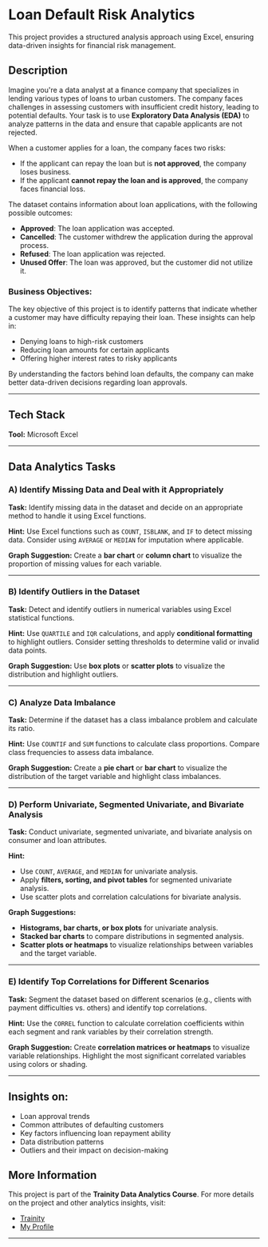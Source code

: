 # Loan Default Risk Analytics

This project provides a structured analysis approach using Excel, ensuring data-driven insights for financial risk management.

## Description

Imagine you're a data analyst at a finance company that specializes in lending various types of loans to urban customers. The company faces challenges in assessing customers with insufficient credit history, leading to potential defaults. Your task is to use **Exploratory Data Analysis (EDA)** to analyze patterns in the data and ensure that capable applicants are not rejected.

When a customer applies for a loan, the company faces two risks:
- If the applicant can repay the loan but is **not approved**, the company loses business.
- If the applicant **cannot repay the loan and is approved**, the company faces financial loss.

The dataset contains information about loan applications, with the following possible outcomes:
- **Approved**: The loan application was accepted.
- **Cancelled**: The customer withdrew the application during the approval process.
- **Refused**: The loan application was rejected.
- **Unused Offer**: The loan was approved, but the customer did not utilize it.

### Business Objectives:
The key objective of this project is to identify patterns that indicate whether a customer may have difficulty repaying their loan. These insights can help in:
- Denying loans to high-risk customers
- Reducing loan amounts for certain applicants
- Offering higher interest rates to risky applicants

By understanding the factors behind loan defaults, the company can make better data-driven decisions regarding loan approvals.

---

## Tech Stack

**Tool:** Microsoft Excel

---

## Data Analytics Tasks

### A) Identify Missing Data and Deal with it Appropriately
**Task:** Identify missing data in the dataset and decide on an appropriate method to handle it using Excel functions.

**Hint:** Use Excel functions such as `COUNT`, `ISBLANK`, and `IF` to detect missing data. Consider using `AVERAGE` or `MEDIAN` for imputation where applicable.

**Graph Suggestion:** Create a **bar chart** or **column chart** to visualize the proportion of missing values for each variable.

---

### B) Identify Outliers in the Dataset
**Task:** Detect and identify outliers in numerical variables using Excel statistical functions.

**Hint:** Use `QUARTILE` and `IQR` calculations, and apply **conditional formatting** to highlight outliers. Consider setting thresholds to determine valid or invalid data points.

**Graph Suggestion:** Use **box plots** or **scatter plots** to visualize the distribution and highlight outliers.

---

### C) Analyze Data Imbalance
**Task:** Determine if the dataset has a class imbalance problem and calculate its ratio.

**Hint:** Use `COUNTIF` and `SUM` functions to calculate class proportions. Compare class frequencies to assess data imbalance.

**Graph Suggestion:** Create a **pie chart** or **bar chart** to visualize the distribution of the target variable and highlight class imbalances.

---

### D) Perform Univariate, Segmented Univariate, and Bivariate Analysis
**Task:** Conduct univariate, segmented univariate, and bivariate analysis on consumer and loan attributes.

**Hint:**
- Use `COUNT`, `AVERAGE`, and `MEDIAN` for univariate analysis.
- Apply **filters, sorting, and pivot tables** for segmented univariate analysis.
- Use scatter plots and correlation calculations for bivariate analysis.

**Graph Suggestions:**
- **Histograms, bar charts, or box plots** for univariate analysis.
- **Stacked bar charts** to compare distributions in segmented analysis.
- **Scatter plots or heatmaps** to visualize relationships between variables and the target variable.

---

### E) Identify Top Correlations for Different Scenarios
**Task:** Segment the dataset based on different scenarios (e.g., clients with payment difficulties vs. others) and identify top correlations.

**Hint:** Use the `CORREL` function to calculate correlation coefficients within each segment and rank variables by their correlation strength.

**Graph Suggestion:** Create **correlation matrices or heatmaps** to visualize variable relationships. Highlight the most significant correlated variables using colors or shading.

---

## Insights on:
- Loan approval trends
- Common attributes of defaulting customers
- Key factors influencing loan repayment ability
- Data distribution patterns
- Outliers and their impact on decision-making

## More Information
This project is part of the **Trainity Data Analytics Course**. For more details on the project and other analytics insights, visit:
- [Trainity](https://trainity.in/data.html)
- [My Profile](https://trainity.space/recruitersProfile/public/66e52eb6fd616408e13b683f)

---

